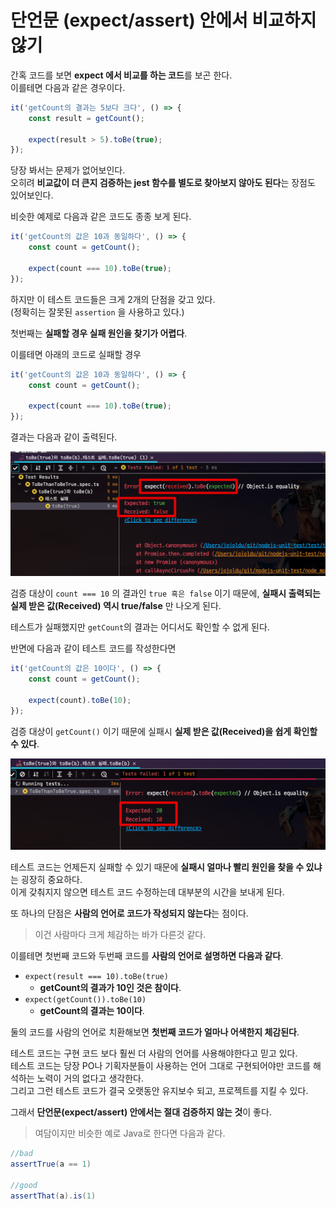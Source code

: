 # 단언문 (expect/assert) 안에서 비교하지 않기

간혹 코드를 보면 **expect 에서 비교를 하는 코드**를 보곤 한다.  
이를테면 다음과 같은 경우이다.

```ts
it('getCount의 결과는 5보다 크다', () => {
    const result = getCount();

    expect(result > 5).toBe(true);
});
```

당장 봐서는 문제가 없어보인다.  
오히려 **비교값이 더 큰지 검증하는 jest 함수를 별도로 찾아보지 않아도 된다**는 장점도 있어보인다.  
  
비슷한 예제로 다음과 같은 코드도 종종 보게 된다.

```ts
it('getCount의 값은 10과 동일하다', () => {
    const count = getCount();

    expect(count === 10).toBe(true);
});
```

하지만 이 테스트 코드들은 크게 2개의 단점을 갖고 있다.  
(정확히는 잘못된 `assertion` 을 사용하고 있다.)  
  
첫번째는 **실패할 경우 실패 원인을 찾기가 어렵다**.  
  
이를테면 아래의 코드로 실패할 경우

```ts
it('getCount의 값은 10과 동일하다', () => {
    const count = getCount();

    expect(count === 10).toBe(true);
});
```

결과는 다음과 같이 출력된다.

![fail1](./images/fail1.png)

검증 대상이 `count === 10` 의 결과인 `true 혹은 false` 이기 때문에, **실패시 출력되는 실제 받은 값(Received) 역시 true/false** 만 나오게 된다.  
  
테스트가 실패했지만 `getCount`의 결과는 어디서도 확인할 수 없게 된다.
  
반면에 다음과 같이 테스트 코드를 작성한다면

```ts
it('getCount의 값은 10이다', () => {
    const count = getCount();

    expect(count).toBe(10);
});
```

검증 대상이 `getCount()` 이기 때문에 실패시 **실제 받은 값(Received)을  쉽게 확인할 수 있다**.

![fail2](./images/fail2.png)

테스트 코드는 언제든지 실패할 수 있기 때문에 **실패시 얼마나 빨리 원인을 찾을 수 있냐**는 굉장히 중요하다.  
이게 갖춰지지 않으면 테스트 코드 수정하는데 대부분의 시간을 보내게 된다.  
  
또 하나의 단점은 **사람의 언어로 코드가 작성되지 않는다**는 점이다.  

> 이건 사람마다 크게 체감하는 바가 다른것 같다.

이를테면 첫번째 코드와 두번째 코드를 **사람의 언어로 설명하면 다음과 같다**.

* `expect(result === 10).toBe(true)`
  * **getCount의 결과가 10인 것은 참이다**.
* `expect(getCount()).toBe(10)`
  * **getCount의 결과는 10이다**.

둘의 코드를 사람의 언어로 치환해보면 **첫번째 코드가 얼마나 어색한지 체감된다**.  
  
테스트 코드는 구현 코드 보다 훨씬 더 사람의 언어를 사용해야한다고 믿고 있다.  
테스트 코드는 당장 PO나 기획자분들이 사용하는 언어 그대로 구현되어야만 코드를 해석하는 노력이 거의 없다고 생각한다.  
그리고 그런 테스트 코드가 결국 오랫동안 유지보수 되고, 프로젝트를 지킬 수 있다.  
  
그래서 **단언문(expect/assert) 안에서는 절대 검증하지 않는 것**이 좋다.

> 여담이지만 비슷한 예로 Java로 한다면 다음과 같다.

```java
//bad
assertTrue(a == 1)

//good
assertThat(a).is(1)
```



